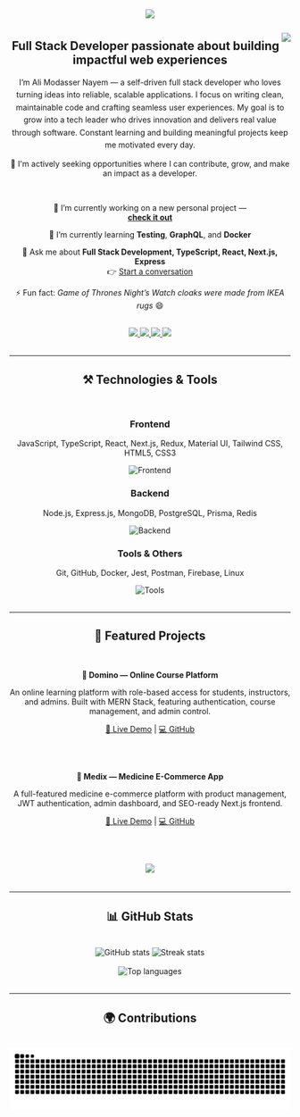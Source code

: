 <h1 align="center">
  <img src="https://readme-typing-svg.herokuapp.com/?font=Righteous&size=35&center=true&vCenter=true&width=500&height=70&pause=1500&duration=3000&lines=Hi'+There!+👋;I'Am+Ali+Modasser+Nayem" />
</h1>

<img align="right" src="https://visitor-badge.laobi.icu/badge?page_id=modasser-nayem.modasser-nayem" />
<h2 align="center">Full Stack Developer passionate about building impactful web experiences</h2>

<p align="center" style="max-width: 700px; line-height: 1.6;">
  I’m Ali Modasser Nayem — a self-driven full stack developer who loves turning ideas into reliable, scalable applications.  
  I focus on writing clean, maintainable code and crafting seamless user experiences.  
  My goal is to grow into a tech leader who drives innovation and delivers real value through software.  
  Constant learning and building meaningful projects keep me motivated every day.
</p>

<p align="center">
  🚀 I'm actively seeking opportunities where I can contribute, grow, and make an impact as a developer.
</p>

<br/>

<div align="center">

🔭 I’m currently working on a new personal project —  
<a href="https://alimodassernayem.vercel.app/projects/6684cd96eee06bade592461d"><strong>check it out</strong></a>

🌱 I’m currently learning <strong>Testing</strong>, <strong>GraphQL</strong>, and <strong>Docker</strong>

💬 Ask me about <strong>Full Stack Development, TypeScript, React, Next.js, Express</strong>  
👉 <a href="https://github.com/modasser-nayem/modasser-nayem/issues">Start a conversation</a>

⚡ Fun fact: <em>Game of Thrones Night’s Watch cloaks were made from IKEA rugs</em> 😄

</div>

<br/>

<div align="center"> 
  <a href="mailto:modassernayem@gmail.com">
    <img src="https://img.shields.io/badge/Gmail-333333?style=for-the-badge&logo=gmail&logoColor=red" />
  </a>
  <a href="https://www.linkedin.com/in/alimodassernayem" target="_blank">
    <img src="https://img.shields.io/badge/LinkedIn-0077B5?style=for-the-badge&logo=linkedin&logoColor=white" />
  </a>
  <a href="https://alimodassernayem.vercel.app/" target="_blank">
    <img src="https://img.shields.io/badge/Portfolio-255E63?style=for-the-badge&logo=About.me&logoColor=white" />
  </a>
  <a href="https://web.facebook.com/alimodassernayem" target="_blank">
    <img src="https://img.shields.io/badge/Facebook-1877F2?style=for-the-badge&logo=facebook&logoColor=white" />
  </a>
</div>

<br/>
<hr/>

<h2 align="center">⚒️ Technologies & Tools</h2>
<br/>
<div align="center" style="max-width: 720px;">

  <h3>Frontend</h3>
  <p>JavaScript, TypeScript, React, Next.js, Redux, Material UI, Tailwind CSS, HTML5, CSS3</p>
  <img alt="Frontend" src="https://skillicons.dev/icons?i=javascript,typescript,react,nextjs,redux,mui,tailwind,html,css" />

  <br/>

  <h3>Backend</h3>
  <p>Node.js, Express.js, MongoDB, PostgreSQL, Prisma, Redis</p>
  <img alt="Backend" src="https://skillicons.dev/icons?i=nodejs,express,mongodb,postgresql,prisma,redis" />

  <br/>

  <h3>Tools & Others</h3>
  <p>Git, GitHub, Docker, Jest, Postman, Firebase, Linux</p>
  <img alt="Tools" src="https://skillicons.dev/icons?i=git,github,docker,jest,postman,firebase,linux" />

</div>

<br/>
<hr/>

<h2 align="center">📂 Featured Projects</h2>
<br/>

<div align="center">

<!-- Project 1 -->
<strong>🧠 Domino — Online Course Platform</strong>  
<p>An online learning platform with role-based access for students, instructors, and admins. Built with MERN Stack, featuring authentication, course management, and admin control.</p>
<a href="https://domino-platform.vercel.app" target="_blank">🔗 Live Demo</a> | 
<a href="https://github.com/modasser-nayem/domino" target="_blank">💻 GitHub</a>

<br/><br/>

<!-- Project 2 -->
<strong>💊 Medix — Medicine E-Commerce App</strong>  
<p>A full-featured medicine e-commerce platform with product management, JWT authentication, admin dashboard, and SEO-ready Next.js frontend.</p>
<a href="https://medix-health.vercel.app" target="_blank">🔗 Live Demo</a> | 
<a href="https://github.com/modasser-nayem/medix" target="_blank">💻 GitHub</a>

<br/><br/>

<a href="https://alimodassernayem.vercel.app/projects" target="_blank">
  <img src="https://img.shields.io/badge/View_All_Projects-1F425F?style=for-the-badge&logo=vercel&logoColor=white" />
</a>

</div>

<br/>
<hr/>

<h2 align="center">📊 GitHub Stats</h2>
<br/>
<div align="center">
  <img width="440px" src="https://github-readme-stats.vercel.app/api?username=modasser-nayem&show_icons=true&theme=onedark" alt="GitHub stats" />
  <img width="440px" src="https://github-readme-streak-stats.herokuapp.com/?user=modasser-nayem&theme=onedark" alt="Streak stats" />
</div>

<br/>
<div align="center">
  <img width="440px" src="https://github-readme-stats-anuraghazra1.vercel.app/api/top-langs/?username=modasser-nayem&layout=compact&theme=onedark" alt="Top languages" />
</div>

<br/>
<hr/>

<h2 align="center">🌍 Contributions</h2>
<br/>
<div align="center">
  <img src="https://raw.githubusercontent.com/modasser-nayem/modasser-nayem/output/github-contribution-grid-snake.svg" alt="Contribution graph snake animation" />
</div>

<br/><br/>

